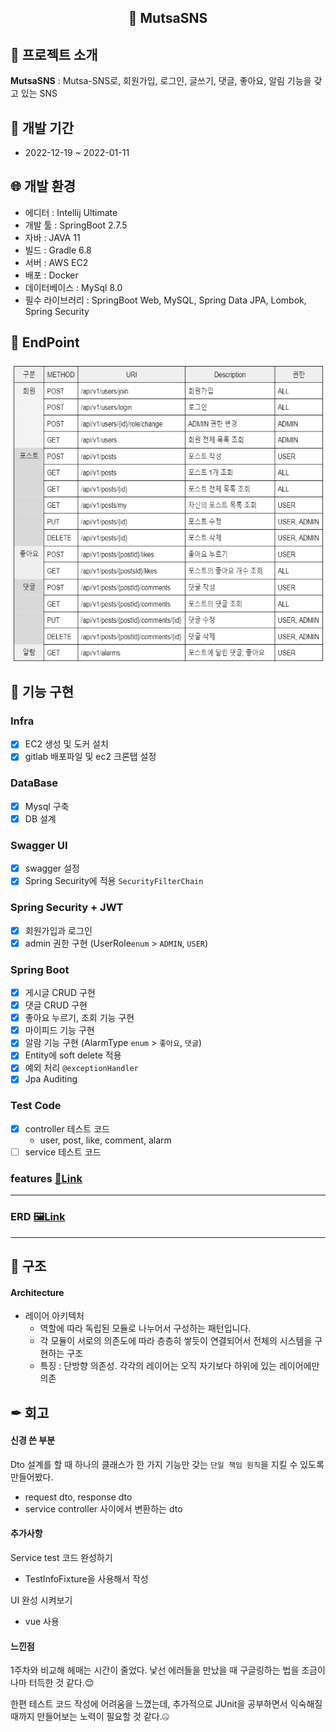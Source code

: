 <div align=center>
 <h2>📧 MutsaSNS</h2>  
</div>


## :ocean: 프로젝트 소개
**MutsaSNS** : Mutsa-SNS로, 회원가입, 로그인, 글쓰기, 댓글, 좋아요, 알림 기능을 갖고 있는 SNS  

## :milky_way: 개발 기간
+ 2022-12-19 ~ 2022-01-11  

## :globe_with_meridians: 개발 환경
+ 에디터 : Intellij Ultimate
+ 개발 툴 : SpringBoot 2.7.5
+ 자바 : JAVA 11
+ 빌드 : Gradle 6.8
+ 서버 : AWS EC2
+ 배포 : Docker
+ 데이터베이스 : MySql 8.0
+ 필수 라이브러리 : SpringBoot Web, MySQL, Spring Data JPA, Lombok, Spring Security



## :blue_book: EndPoint
<img src="src/main/resources/images/endpoint.png" width="600" height="483" align="center"/>


## 🥈 기능 구현 
### Infra
- [x] EC2 생성 및 도커 설치
- [x] gitlab 배포파일 및 ec2 크론탭 설정

### DataBase
- [x] Mysql 구축
- [x] DB 설계

### Swagger UI 
- [x] swagger 설정
- [x] Spring Security에 적용 `SecurityFilterChain`

### Spring Security + JWT 
- [x] 회원가입과 로그인
- [x] admin 권한 구현 (UserRole`enum` > `ADMIN`, `USER`)

### Spring Boot
- [x] 게시글 CRUD 구현
- [x] 댓글 CRUD 구현
- [x] 좋아요 누르기, 조회 기능 구현
- [x] 마이피드 기능 구현
- [x] 알람 기능 구현 (AlarmType `enum` > `좋아요`, `댓글`)
- [x] Entity에 soft delete 적용
- [x] 예외 처리 `@exceptionHandler`
- [x] Jpa Auditing

### Test Code
- [x] controller 테스트 코드
    - user, post, like, comment, alarm
- [ ] service 테스트 코드

### features [📜Link](https://fishy-column-c27.notion.site/7b156fe0cf32457c8dbd4b5247657ad0?pvs=4)
---
### ERD [🖼Link](https://fishy-column-c27.notion.site/ERD-1d490e69f1c741e2a5e802f2a55cd642?pvs=4)

---
## 🔮 구조 


#### Architecture
- 레이어 아키텍처
    - 역할에 따라 독립된 모듈로 나누어서 구성하는 패턴입니다. 
    - 각 모듈이 서로의 의존도에 따라 층층히 쌓듯이 연결되어서 전체의 시스템을 구현하는 구조
    - 특징 : 단방향 의존성. 각각의 레이어는 오직 자기보다 하위에 있는 레이어에만 의존

## ✒ 회고
#### 신경 쓴 부분
Dto 설계를 할 때 하나의 클래스가 한 가지 기능만 갖는 `단일 책임 원칙`을 지킬 수 있도록 만들어봤다.
- request dto, response dto
- service controller 사이에서 변환하는 dto

#### 추가사항
Service test 코드 완성하기
- TestInfoFixture을 사용해서 작성

UI 완성 시켜보기
- vue 사용

 
#### 느낀점
1주차와 비교해 헤매는 시간이 줄었다. 낯선 에러들을 만났을 때 구글링하는 법을 조금이나마 터득한 것 같다.😌

한편 테스트 코드 작성에 어려움을 느꼈는데, 추가적으로 JUnit을 공부하면서 익숙해질 때까지 만들어보는 노력이 필요할 것  같다.🤐
